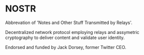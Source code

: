 # NOSTR

Abbrevation of 'Notes and Other Stuff Transmitted by Relays'.

Decentralized network protocol employing relays and assymetric cryptography to deliver content and validate user identity.

Endorsed and funded by Jack Dorsey, former Twitter CEO.
